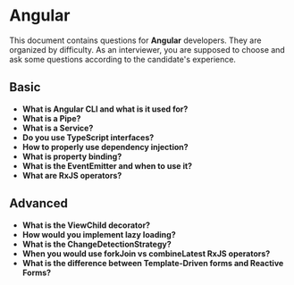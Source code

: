 # Angular

This document contains questions for **Angular** developers. They are organized by difficulty. As an interviewer, you are supposed to choose and ask some questions according to the candidate's experience.

## Basic

- **What is Angular CLI and what is it used for?**
- **What is a Pipe?**
- **What is a Service?**
- **Do you use TypeScript interfaces?**
- **How to properly use dependency injection?**
- **What is property binding?**
- **What is the EventEmitter and when to use it?**
- **What are RxJS operators?**

## Advanced

- **What is the ViewChild decorator?**
- **How would you implement lazy loading?**
- **What is the ChangeDetectionStrategy?**
- **When you would use forkJoin vs combineLatest RxJS operators?**
- **What is the difference between Template-Driven forms and Reactive Forms?**
